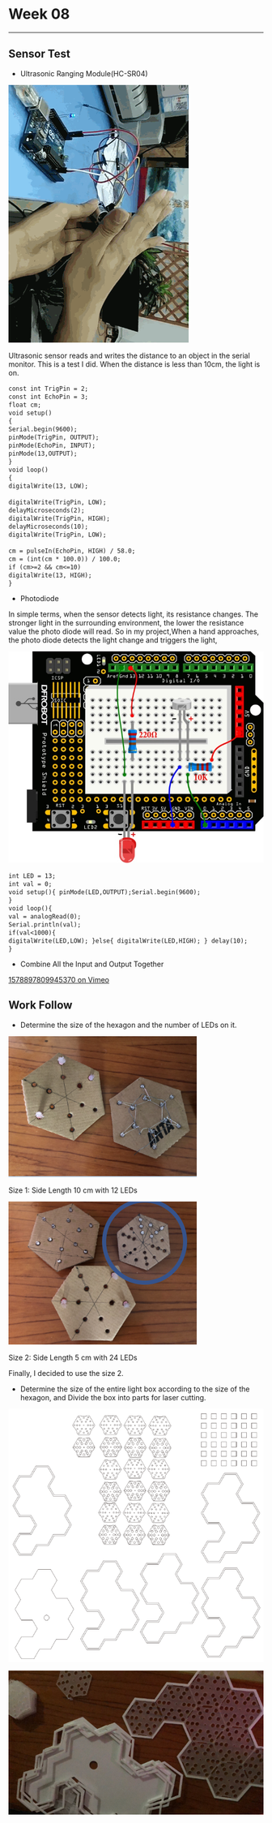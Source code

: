 # Week 08
- - - -
## Sensor Test
* Ultrasonic Ranging Module(HC-SR04)

![](https://github.com/lalisa777/xiaojielin/blob/master/Advanced%20Physical%20Computing/file/20190612124229202.gif)

Ultrasonic sensor reads and writes the distance to an object in the serial monitor.
This is a test I did. When the distance is less than 10cm, the light is on.
```arduino
const int TrigPin = 2; 
const int EchoPin = 3; 
float cm; 
void setup() 
{ 
Serial.begin(9600); 
pinMode(TrigPin, OUTPUT); 
pinMode(EchoPin, INPUT); 
pinMode(13,OUTPUT);
} 
void loop() 
{ 
digitalWrite(13, LOW);

digitalWrite(TrigPin, LOW); 
delayMicroseconds(2); 
digitalWrite(TrigPin, HIGH); 
delayMicroseconds(10); 
digitalWrite(TrigPin, LOW); 

cm = pulseIn(EchoPin, HIGH) / 58.0; 
cm = (int(cm * 100.0)) / 100.0; 
if (cm>=2 && cm<=10)
digitalWrite(13, HIGH);
}
```

* Photodiode 

In simple terms, when the sensor detects light, its resistance changes. The stronger light in the surrounding environment, the lower the resistance value the photo diode will read. So in my project,When a hand approaches, the photo diode detects the light change and triggers the light, 


![](https://github.com/lalisa777/xiaojielin/blob/master/Advanced%20Physical%20Computing/file/033939y1vgrl92gib1eobf.jpg)

```arduino
int LED = 13;  
int val = 0;
void setup(){ pinMode(LED,OUTPUT);Serial.begin(9600);
}
void loop(){
val = analogRead(0);
Serial.println(val);
if(val<1000){ 
digitalWrite(LED,LOW); }else{ digitalWrite(LED,HIGH); } delay(10);  
}
```

* Combine All the Input and Output Together

[1578897809945370 on Vimeo](https://vimeo.com/385280429)


## Work Follow
* Determine the size of the hexagon and the number of LEDs on it.

![](https://github.com/lalisa777/xiaojielin/blob/master/Advanced%20Physical%20Computing/file/5CCDE613-6674-4636-92B4-3E0226A86E86.png)

Size 1: Side Length 10 cm with 12 LEDs

![](https://github.com/lalisa777/xiaojielin/blob/master/Advanced%20Physical%20Computing/file/2C4C8664-5A50-4D0C-9DA9-9E97FCA3E78B.png)

Size 2: Side Length 5 cm with 24 LEDs

Finally, I decided to use the size 2.

* Determine the size of the entire light box according to the size of the hexagon, and Divide the box into parts for laser cutting. 

![](https://github.com/lalisa777/xiaojielin/blob/master/Advanced%20Physical%20Computing/file/577D950E-5AF6-4F54-ABC0-96B13C07BF14.png)

![](https://github.com/lalisa777/xiaojielin/blob/master/Advanced%20Physical%20Computing/file/7EA6632A-546B-45D8-B6BF-8BC837DFC15F.png)












         
    

